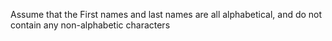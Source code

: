 Assume that the First names and last names are all alphabetical, and do not contain any non-alphabetic characters
